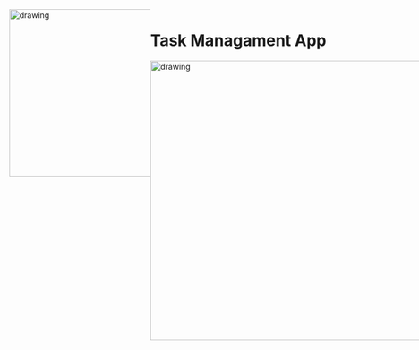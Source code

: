 <div style="display: flex;">
    <div style="width: 50%;">
        <img src="https://i.ibb.co/XjmHBBv/Screenshot-2023-09-22-205345.png" alt="drawing" width="300"/>
    </div>
    <div style="display: grid; width: 50%;">
        <h1>Task Managament App</h1>
        <img src="https://i.ibb.co/3F5Qzv5/Screenshot-2023-09-22-205314.png" alt="drawing" width="500"/>
    </div>
</div>